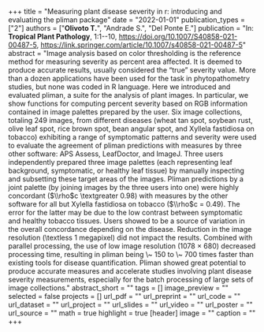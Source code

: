 +++
title = "Measuring plant disease severity in r: introducing and evaluating the pliman package"
date = "2022-01-01"
publication_types = ["2"]
authors = ["**Olivoto T.**", "Andrade S.", "Del Ponte E."]
publication = "In: **Tropical Plant Pathology**, 1:1--10, https://doi.org/10.1007/S40858-021-00487-5, https://link.springer.com/article/10.1007/s40858-021-00487-5"
abstract = "Image analysis based on color thresholding is the reference method for measuring severity as percent area affected. It is deemed to produce accurate results, usually considered the “true” severity value. More than a dozen applications have been used for the task in phytopathometry studies, but none was coded in R language. Here we introduced and evaluated pliman, a suite for the analysis of plant images. In particular, we show functions for computing percent severity based on RGB information contained in image palettes prepared by the user. Six image collections, totaling 249 images, from different diseases (wheat tan spot, soybean rust, olive leaf spot, rice brown spot, bean angular spot, and Xyllela fastidiosa on tobacco) exhibiting a range of symptomatic patterns and severity were used to evaluate the agreement of pliman predictions with measures by three other software: APS Assess, LeafDoctor, and ImageJ. Three users independently prepared three image palettes (each representing leaf background, symptomatic, or healthy leaf tissue) by manually inspecting and subsetting these target areas of the images. Pliman predictions by a joint palette (by joining images by the three users into one) were highly concordant ($\\rho$c \\textgreater 0.98) with measures by the other software for all but Xylella fastidiosa on tobacco ($\\rho$c = 0.49). The error for the latter may be due to the low contrast between symptomatic and healthy tobacco tissues. Users showed to be a source of variation in the overall concordance depending on the disease. Reduction in the image resolution (\\textless 1 megapixel) did not impact the results. Combined with parallel processing, the use of low image resolution (1078 × 680) decreased processing time, resulting in pliman being \\~ 150 to \\~ 700 times faster than existing tools for disease quantification. Pliman showed great potential to produce accurate measures and accelerate studies involving plant disease severity measurements, especially for the batch processing of large sets of image collections."
abstract_short = ""
tags = []
image_preview = ""
selected = false
projects = []
url_pdf = ""
url_preprint = ""
url_code = ""
url_dataset = ""
url_project = ""
url_slides = ""
url_video = ""
url_poster = ""
url_source = ""
math = true
highlight = true
[header]
image = ""
caption = ""
+++
